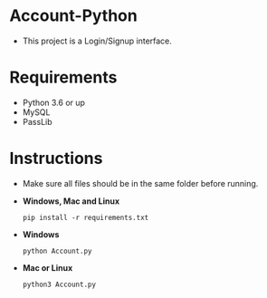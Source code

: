 # Account-Python
- This project is a Login/Signup interface.

# Requirements
- Python 3.6 or up
- MySQL
- PassLib

# Instructions
- Make sure all files should be in the same folder before running.

- **Windows, Mac and Linux**
  ``` 
  pip install -r requirements.txt
  ```
- **Windows**
  ```
  python Account.py
  ```
- **Mac or Linux**
  ```
  python3 Account.py
  ```
